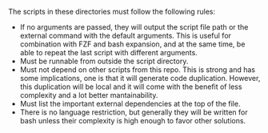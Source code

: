 The scripts in these directories must follow the following rules:

- If no arguments are passed, they will output the script file path or the external command with the default arguments. This is useful for combination with FZF and bash expansion, and at the same time, be able to repeat the last script with different arguments.
- Must be runnable from outside the script directory.
- Must not depend on other scripts from this repo. This is strong and has some implications, one is that it will generate code duplication. However, this duplication will be local and it will come with the benefit of less complexity and a lot better mantainability.
- Must list the important external dependencies at the top of the file.
- There is no language restriction, but generally they will be written for bash unless their complexity is high enough to favor other solutions.
